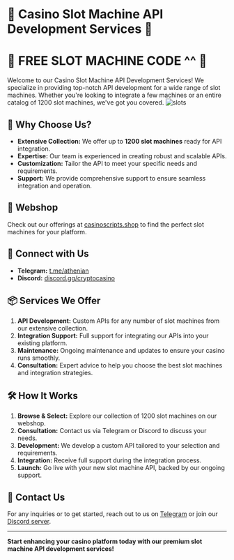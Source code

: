 # 🎰 Casino Slot Machine API Development Services 🎰
# 🎰 FREE SLOT MACHINE CODE ^^ 🎰

Welcome to our Casino Slot Machine API Development Services! We specialize in providing top-notch API development for a wide range of slot machines. Whether you're looking to integrate a few machines or an entire catalog of 1200 slot machines, we've got you covered.
![slots](https://github.com/CasinoDevStudio/Slot-machine-API/assets/174938249/6948b5e8-c20b-45da-a9b6-467689c825a0)

## 🚀 Why Choose Us?

- **Extensive Collection:** We offer up to **1200 slot machines** ready for API integration.
- **Expertise:** Our team is experienced in creating robust and scalable APIs.
- **Customization:** Tailor the API to meet your specific needs and requirements.
- **Support:** We provide comprehensive support to ensure seamless integration and operation.

## 🛒 Webshop

Check out our offerings at [casinoscripts.shop](https://casinoscripts.shop) to find the perfect slot machines for your platform.

## 📱 Connect with Us

- **Telegram:** [t.me/athenian](https://t.me/athenian)
- **Discord:** [discord.gg/cryptocasino](https://discord.gg/cryptocasino)

## 📦 Services We Offer

1. **API Development:** Custom APIs for any number of slot machines from our extensive collection.
2. **Integration Support:** Full support for integrating our APIs into your existing platform.
3. **Maintenance:** Ongoing maintenance and updates to ensure your casino runs smoothly.
4. **Consultation:** Expert advice to help you choose the best slot machines and integration strategies.

## 🛠️ How It Works

1. **Browse & Select:** Explore our collection of 1200 slot machines on our webshop.
2. **Consultation:** Contact us via Telegram or Discord to discuss your needs.
3. **Development:** We develop a custom API tailored to your selection and requirements.
4. **Integration:** Receive full support during the integration process.
5. **Launch:** Go live with your new slot machine API, backed by our ongoing support.

## 📧 Contact Us

For any inquiries or to get started, reach out to us on [Telegram](https://t.me/athenian) or join our [Discord server](https://discord.gg/cryptocasino).

---

**Start enhancing your casino platform today with our premium slot machine API development services!**
